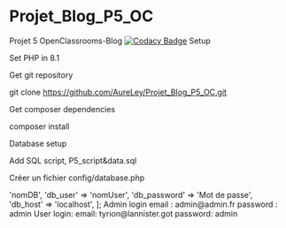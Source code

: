 # Projet_Blog_P5_OC

Projet 5 OpenClassrooms-Blog 
[![Codacy Badge](https://app.codacy.com/project/badge/Grade/654c7e4722544438b00ea9d75b74c85e)](https://www.codacy.com/gh/AureLey/Projet_Blog_P5_OC/dashboard?utm_source=github.com&amp;utm_medium=referral&amp;utm_content=AureLey/Projet_Blog_P5_OC&amp;utm_campaign=Badge_Grade)
Setup

Set PHP in 8.1

Get git repository

git clone https://github.com/AureLey/Projet_Blog_P5_OC.git


Get composer dependencies


composer install


Database setup

Add SQL script, P5_script&data.sql

Créer un fichier config/database.php

<?php

return [
    'db_name' => 'nomDB',
    'db_user' => 'nomUser',
    'db_password' => 'Mot de passe',
    'db_host' => 'localhost',
];



Admin login 

email : admin@admin.fr
password : admin

User login:

email: tyrion@lannister.got	
password: admin
